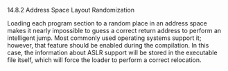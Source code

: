 14.8.2 Address Space Layout Randomization

Loading each program section to a random place in an address space makes it nearly impossible to guess a correct return address to perform an intelligent jump. Most commonly used operating systems support it; however, that feature should be enabled during the compilation. In this case, the information about ASLR support will be stored in the executable file itself, which will force the loader to perform a correct relocation.

